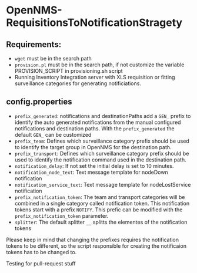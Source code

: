 OpenNMS-RequisitionsToNotificationStragety
==========================================
## Requirements:
- `wget` must be in the search path
- `provision.pl` must be in the search path, if not customize the variable PROVISION_SCRIPT in provisioning.sh script
- Running Inventory Integration server with XLS requisition or fitting surveillance categories for generating notificiations.

## config.properties
- `prefix_generated`: notifications and destinationPaths add a `GEN_` prefix to identify the auto generated notifications from the manual configured notifications and destination paths. With the `prefix_generated` the default `GEN_` can be customized
- `prefix_team`: Defines which surveillance category prefix should be used to identify the target group in OpenNMS for the destination path.
- `prefix_transport`: Defines which surveillance category prefix should be used to identify the notification command used in the destination path.
- `notification_delay`: If not set the initial delay is set to 10 minutes.
- `notification_node_text`: Text message template for nodeDown notification
- `notification_service_text`: Text message template for nodeLostService notification
- `prefix_notification_token`: The team and transport categories will be combined in a single category called notification token. This notification tokens start with a prefix `NOTIFY`. This prefic can be modified with the `prefix_notification_token` parameter.
- `splitter`: The default splitter `__` splitts the elementes of the notification tokens

Please keep in mind that changing the prefixes requires the notification tokens to be different, so the script responsible for creating the notificaion tokens has to be changed to.


Testing for pull-request stuff
